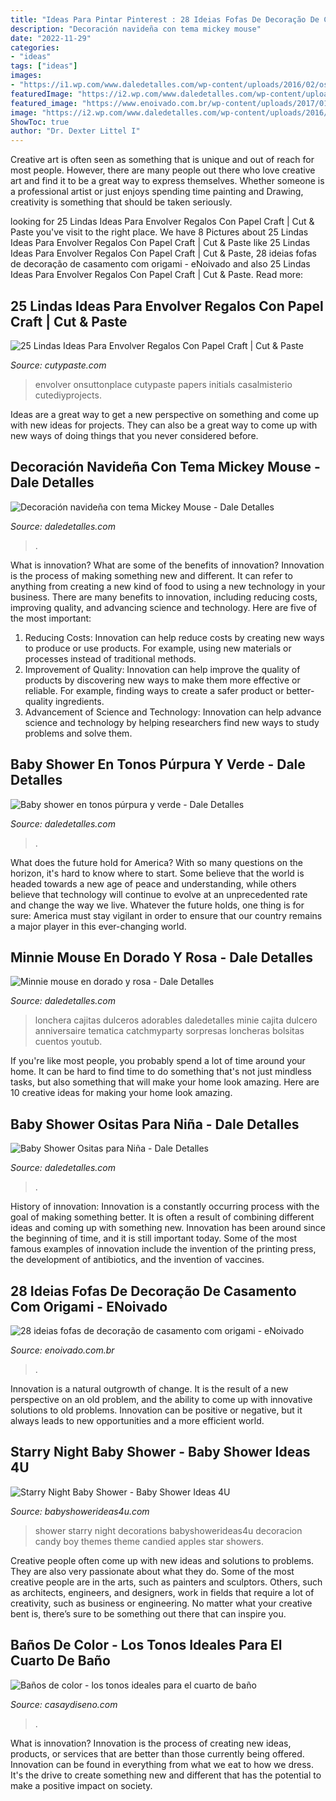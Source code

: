 ```yaml
---
title: "Ideas Para Pintar Pinterest : 28 Ideias Fofas De Decoração De Casamento Com Origami"
description: "Decoración navideña con tema mickey mouse"
date: "2022-11-29"
categories:
- "ideas"
tags: ["ideas"]
images:
- "https://i1.wp.com/www.daledetalles.com/wp-content/uploads/2016/02/osito10.jpg?resize=667%2C1000"
featuredImage: "https://i2.wp.com/www.daledetalles.com/wp-content/uploads/2016/10/mickey-navidad35.jpg"
featured_image: "https://www.enoivado.com.br/wp-content/uploads/2017/01/decoracao-de-casamento-com-origami-centro-de-mesa-9.jpg"
image: "https://i2.wp.com/www.daledetalles.com/wp-content/uploads/2016/10/mickey-navidad35.jpg"
ShowToc: true
author: "Dr. Dexter Littel I"
---
```



Creative art is often seen as something that is unique and out of reach for most people. However, there are many people out there who love creative art and find it to be a great way to express themselves. Whether someone is a professional artist or just enjoys spending time painting and Drawing, creativity is something that should be taken seriously.

	

		
looking for 25 Lindas Ideas Para Envolver Regalos Con Papel Craft | Cut &amp; Paste you've visit to the right place. We have 8 Pictures about 25 Lindas Ideas Para Envolver Regalos Con Papel Craft | Cut &amp; Paste like 25 Lindas Ideas Para Envolver Regalos Con Papel Craft | Cut &amp; Paste, 28 ideias fofas de decoração de casamento com origami - eNoivado and also 25 Lindas Ideas Para Envolver Regalos Con Papel Craft | Cut &amp; Paste. Read more:
		
    
## 25 Lindas Ideas Para Envolver Regalos Con Papel Craft | Cut &amp; Paste

<img loading=lazy src="http://www.cutypaste.com/wp-content/uploads/2015/12/efe31129ef61a10e93cccc9b41504c2e.jpg" onerror="this.onerror=null;this.src='https://tse1.mm.bing.net/th?id=OIP.CX1MMfqg4DXum3TUYG2TqwHaLH&amp;pid=15.1';" alt="25 Lindas Ideas Para Envolver Regalos Con Papel Craft | Cut &amp; Paste">

_Source: cutypaste.com_

>envolver onsuttonplace cutypaste papers initials casalmisterio cutediyprojects. 

	

Ideas are a great way to get a new perspective on something and come up with new ideas for projects. They can also be a great way to come up with new ways of doing things that you never considered before.

    
## Decoración Navideña Con Tema Mickey Mouse - Dale Detalles

<img loading=lazy src="https://i2.wp.com/www.daledetalles.com/wp-content/uploads/2016/10/mickey-navidad35.jpg" onerror="this.onerror=null;this.src='https://tse2.mm.bing.net/th?id=OIP.g80aDiu0Q7CIuPC-GLyIBwHaM3&amp;pid=15.1';" alt="Decoración navideña con tema Mickey Mouse - Dale Detalles">

_Source: daledetalles.com_

>. 

	

What is innovation? What are some of the benefits of innovation?
Innovation is the process of making something new and different. It can refer to anything from creating a new kind of food to using a new technology in your business. There are many benefits to innovation, including reducing costs, improving quality, and advancing science and technology. Here are five of the most important: 
1. Reducing Costs: Innovation can help reduce costs by creating new ways to produce or use products. For example, using new materials or processes instead of traditional methods.
2. Improvement of Quality: Innovation can help improve the quality of products by discovering new ways to make them more effective or reliable. For example, finding ways to create a safer product or better-quality ingredients.
3. Advancement of Science and Technology: Innovation can help advance science and technology by helping researchers find new ways to study problems and solve them.

    
## Baby Shower En Tonos Púrpura Y Verde - Dale Detalles

<img loading=lazy src="https://i0.wp.com/www.daledetalles.com/wp-content/uploads/2016/07/baby-shower-en-tono-purpura-y-verde9.jpg" onerror="this.onerror=null;this.src='https://tse2.mm.bing.net/th?id=OIP.0WrE-4OmTsq9INYQsHyhCQHaJ4&amp;pid=15.1';" alt="Baby shower en tonos púrpura y verde - Dale Detalles">

_Source: daledetalles.com_

>. 

	

What does the future hold for America? With so many questions on the horizon, it's hard to know where to start. Some believe that the world is headed towards a new age of peace and understanding, while others believe that technology will continue to evolve at an unprecedented rate and change the way we live. Whatever the future holds, one thing is for sure: America must stay vigilant in order to ensure that our country remains a major player in this ever-changing world.

    
## Minnie Mouse En Dorado Y Rosa - Dale Detalles

<img loading=lazy src="https://i2.wp.com/www.daledetalles.com/wp-content/uploads/2016/07/minnie-oro25.jpg" onerror="this.onerror=null;this.src='https://tse1.mm.bing.net/th?id=OIP.lRaual88TuTzWuyjzqBj_AHaLG&amp;pid=15.1';" alt="Minnie mouse en dorado y rosa - Dale Detalles">

_Source: daledetalles.com_

>lonchera cajitas dulceros adorables daledetalles minie cajita dulcero anniversaire tematica catchmyparty sorpresas loncheras bolsitas cuentos youtub. 

	

If you're like most people, you probably spend a lot of time around your home. It can be hard to find time to do something that's not just mindless tasks, but also something that will make your home look amazing. Here are 10 creative ideas for making your home look amazing.

    
## Baby Shower Ositas Para Niña - Dale Detalles

<img loading=lazy src="https://i1.wp.com/www.daledetalles.com/wp-content/uploads/2016/02/osito10.jpg?resize=667%2C1000" onerror="this.onerror=null;this.src='https://tse1.mm.bing.net/th?id=OIP.bGMGt_fGMpqU0pz-YjYQ0QHaLG&amp;pid=15.1';" alt="Baby Shower Ositas para Niña - Dale Detalles">

_Source: daledetalles.com_

>. 

	

History of innovation:
Innovation is a constantly occurring process with the goal of making something better. It is often a result of combining different ideas and coming up with something new. Innovation has been around since the beginning of time, and it is still important today. Some of the most famous examples of innovation include the invention of the printing press, the development of antibiotics, and the invention of vaccines.

    
## 28 Ideias Fofas De Decoração De Casamento Com Origami - ENoivado

<img loading=lazy src="https://www.enoivado.com.br/wp-content/uploads/2017/01/decoracao-de-casamento-com-origami-centro-de-mesa-9.jpg" onerror="this.onerror=null;this.src='https://tse4.mm.bing.net/th?id=OIP.ljKjDFJshfghdFmBL6CHSQHaLH&amp;pid=15.1';" alt="28 ideias fofas de decoração de casamento com origami - eNoivado">

_Source: enoivado.com.br_

>. 

	

Innovation is a natural outgrowth of change. It is the result of a new perspective on an old problem, and the ability to come up with innovative solutions to old problems. Innovation can be positive or negative, but it always leads to new opportunities and a more efficient world.

    
## Starry Night Baby Shower - Baby Shower Ideas 4U

<img loading=lazy src="https://babyshowerideas4u.com/wp-content/uploads/2016/09/Starry-Night-Baby-Shower-Candied-Apples.jpg" onerror="this.onerror=null;this.src='https://tse3.mm.bing.net/th?id=OIP.d3Oqj8h7n6iIgZmco2JIUQHaJ4&amp;pid=15.1';" alt="Starry Night Baby Shower - Baby Shower Ideas 4U">

_Source: babyshowerideas4u.com_

>shower starry night decorations babyshowerideas4u decoracion candy boy themes theme candied apples star showers. 

	

Creative people often come up with new ideas and solutions to problems. They are also very passionate about what they do. Some of the most creative people are in the arts, such as painters and sculptors. Others, such as architects, engineers, and designers, work in fields that require a lot of creativity, such as business or engineering. No matter what your creative bent is, there’s sure to be something out there that can inspire you.

    
## Baños De Color - Los Tonos Ideales Para El Cuarto De Baño

<img loading=lazy src="https://casaydiseno.com/wp-content/uploads/2015/11/original-diseño-ñ´baño-´color.jpeg" onerror="this.onerror=null;this.src='https://tse2.mm.bing.net/th?id=OIP.kKWGyqzorAh3ge8C4jdnxgHaJ3&amp;pid=15.1';" alt="Baños de color - los tonos ideales para el cuarto de baño">

_Source: casaydiseno.com_

>. 

	

What is innovation?
Innovation is the process of creating new ideas, products, or services that are better than those currently being offered. Innovation can be found in everything from what we eat to how we dress. It's the drive to create something new and different that has the potential to make a positive impact on society.

